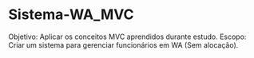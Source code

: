 # Sistema-WA_MVC
Objetivo: Aplicar os conceitos MVC aprendidos durante estudo. Escopo: Criar um sistema para gerenciar funcionários em WA (Sem alocação).
